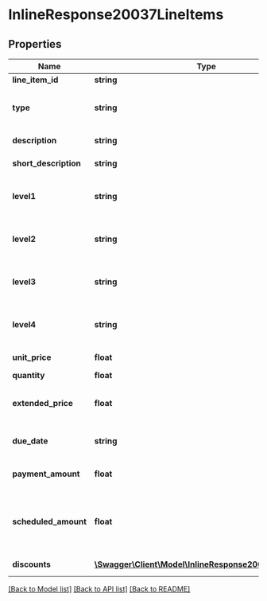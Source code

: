 # InlineResponse20037LineItems

## Properties
Name | Type | Description | Notes
------------ | ------------- | ------------- | -------------
**line_item_id** | **string** | The line item ID. | 
**type** | **string** | The line item type. A description of each type is detailed in the table below. |type|description| |-|-| |reg_fee|Registration Fee| |question_fee|Question Fee| |inst|Instance Fee| | 
**description** | **string** | The line item full description. | 
**short_description** | **string** | The line item short description. | 
**level1** | **string** | The line item first-level grouping. This is only used for display purposes. | 
**level2** | **string** | The line item second-level grouping. This is only used for display purposes. | 
**level3** | **string** | The line item third-level grouping. This is only used for display purposes. | 
**level4** | **string** | The line item fourth-level grouping. This is only used for display purposes. | 
**unit_price** | **float** | The line item price per unit. | 
**quantity** | **float** | The line item quantity. | 
**extended_price** | **float** | The price for all quantities. Equal to &#x60;quantity&#x60; * &#x60;unit_price&#x60;. | 
**due_date** | **string** | The date when the &#x60;min_payment_amount&#x60; is due. | 
**payment_amount** | **float** | The amount that will be paid by the payment method. | 
**scheduled_amount** | **float** | The balance amount due after &#x60;discounts&#x60;, system credits, and &#x60;payment_amount&#x60; that was scheduled for the future. | 
**discounts** | [**\Swagger\Client\Model\InlineResponse20030Discounts[]**](InlineResponse20030Discounts.md) | A list of discounts applied to the line item. | 

[[Back to Model list]](../README.md#documentation-for-models) [[Back to API list]](../README.md#documentation-for-api-endpoints) [[Back to README]](../README.md)



